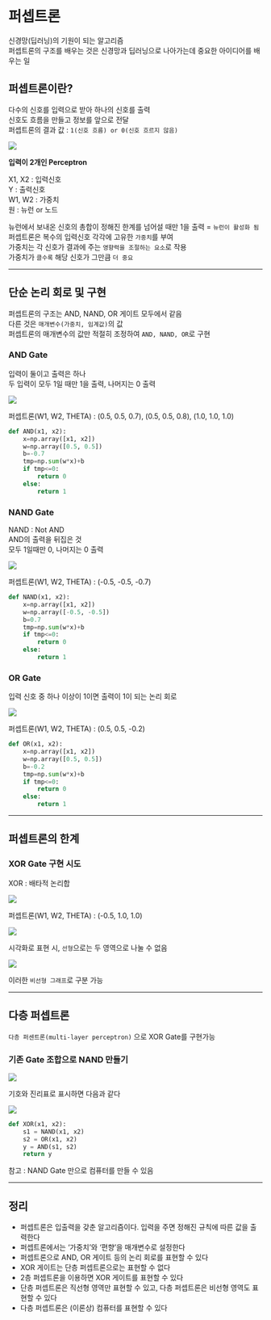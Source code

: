 # 퍼셉트론

신경망(딥러닝)의 기원이 되는 알고리즘   
퍼셉트론의 구조를 배우는 것은 신경망과 딥러닝으로 나아가는데 중요한 아이디어를 배우는 일   

## 퍼셉트론이란?

다수의 신호를 입력으로 받아 하나의 신호를 출력   
신호도 흐름을 만들고 정보를 앞으로 전달   
퍼셉트론의 결과 값 : `1(신호 흐름) or 0(신호 흐르지 않음)`   

![](images/percepron_1.png)

**입력이 2개인 Perceptron**

X1, X2 : 입력신호   
Y : 출력신호   
W1, W2 :  가중치   
원 : 뉴런 or 노드   

뉴런에서 보내온 신호의 총합이 정해진 한계를 넘어설 때만 1을 출력 = `뉴런이 활성화 됨`   
퍼셉트론은 복수의 입력신호 각각에 고유한 `가중치`를 부여   
가중치는 각 신호가 결과에 주는 `영향력을 조절하는 요소`로 작용   
가중치가 `클수록` 해당 신호가 그만큼 `더 중요`   

---

## 단순 논리 회로 및 구현

퍼셉트론의 구조는 AND, NAND, OR 게이트 모두에서 같음   
다른 것은 `매개변수(가중치, 임계값)`의 값   
퍼셉트론의 매개변수의 값만 적절히 조정하여 `AND, NAND, OR`로 구현

### AND Gate

입력이 둘이고 출력은 하나   
두 입력이 모두 1일 때만 1을 출력, 나머지는 0 출력   

![](images/percepron_2.png)

퍼셉트론(W1, W2, THETA) : (0.5, 0.5, 0.7), (0.5, 0.5, 0.8), (1.0, 1.0, 1.0)   

```python
def AND(x1, x2):
    x=np.array([x1, x2])
    w=np.array([0.5, 0.5])
    b=-0.7
    tmp=np.sum(w*x)+b
    if tmp<=0:
        return 0
    else:
        return 1
```

### NAND Gate

NAND : Not AND   
AND의 출력을 뒤집은 것   
모두 1일때만 0, 나머지는 0 출력   

![](images/percepron_3.png)

퍼셉트론(W1, W2, THETA) : (-0.5, -0.5, -0.7)   

```python
def NAND(x1, x2):
    x=np.array([x1, x2])
    w=np.array([-0.5, -0.5])
    b=0.7
    tmp=np.sum(w*x)+b
    if tmp<=0:
        return 0
    else:
        return 1
```

### OR Gate

입력 신호 중 하나 이상이 1이면 출력이 1이 되는 논리 회로

![](images/percepron_4.png)

퍼셉트론(W1, W2, THETA) : (0.5, 0.5, -0.2)   

```python
def OR(x1, x2):
    x=np.array([x1, x2])
    w=np.array([0.5, 0.5])
    b=-0.2
    tmp=np.sum(w*x)+b
    if tmp<=0:
        return 0
    else:
        return 1
```

---

## 퍼셉트론의 한계

### XOR Gate 구현 시도

XOR : 배타적 논리합   

![](images/percepron_5.png)

퍼셉트론(W1, W2, THETA) : (-0.5, 1.0, 1.0)   

![](images/percepron_6.png)   

시각화로 표현 시, `선형`으로는 두 영역으로 나눌 수 없음   

![](images/percepron_7.png)   

이러한 `비선형 그래프`로 구분 가능

---

## 다층 퍼셉트론

`다층 퍼센트론(multi-layer perceptron)` 으로 XOR Gate를 구현가능   

### 기존 Gate 조합으로 NAND 만들기

![](images/percepron_8.png)   

기호와 진리표로 표시하면 다음과 같다   

![](images/percepron_9.png)   

```python
def XOR(x1, x2):
    s1 = NAND(x1, x2)
    s2 = OR(x1, x2)
    y = AND(s1, s2)
    return y
```

참고 : NAND Gate 만으로 컴퓨터를 만들 수 있음

---

## 정리

- 퍼셉트론은 입출력을 갖춘 알고리즘이다. 입력을 주면 정해진 규칙에 따른 값을 출력한다
- 퍼셉트론에서는 ‘가중치’와 ‘편향’을 매개변수로 설정한다
- 퍼셉트론으로 AND, OR 게이트 등의 논리 회로를 표현할 수 있다
- XOR 게이트는 단층 퍼셉트론으로는 표현할 수 없다
- 2층 퍼셉트론을 이용하면 XOR 게이트를 표현할 수 있다
- 단층 퍼셉트론은 직선형 영역만 표현할 수 있고, 다층 퍼셉트론은 비선형 영역도 표현할 수 있다
- 다층 퍼셉트론은 (이론상) 컴퓨터를 표현할 수 있다